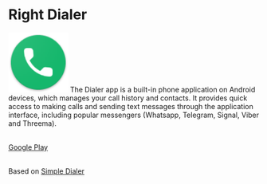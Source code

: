 # Right Dialer

<img alt="Logo" src="app/src/main/res/drawable/ic_launcher.png" width="120" />
The Dialer app is a built-in phone application on Android devices, which manages your call history and contacts.
It provides quick access to making calls and sending text messages through the application interface,
including popular messengers (Whatsapp, Telegram, Signal, Viber and Threema). <br><br>

[Google Play](https://play.google.com/store/apps/details?id=com.goodwy.dialer)</br></br>

Based on [Simple Dialer](https://github.com/SimpleMobileTools/Simple-Dialer)
